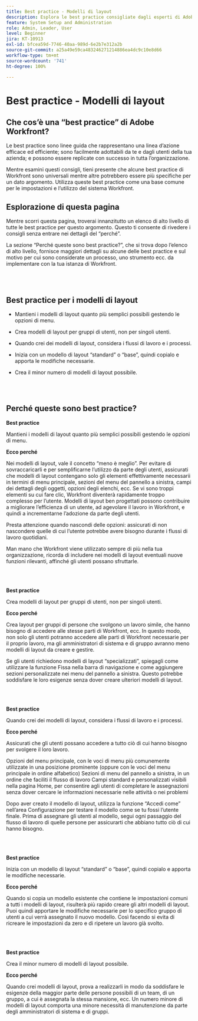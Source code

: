```yaml
---
title: Best practice - Modelli di layout
description: Esplora le best practice consigliate dagli esperti di Adobe Workfront in merito alla configurazione, alla gestione e all’utilizzo dei modelli di layout di Workfront.
feature: System Setup and Administration
role: Admin, Leader, User
level: Beginner
jira: KT-10913
exl-id: bfcea59d-7746-40aa-989d-6e2b7e312a2b
source-git-commit: a25a49e59ca483246271214886ea4dc9c10e8d66
workflow-type: tm+mt
source-wordcount: '741'
ht-degree: 100%

---
```


# Best practice - Modelli di layout

## Che cos’è una “best practice” di Adobe Workfront?

Le best practice sono linee guida che rappresentano una linea d’azione efficace ed efficiente; sono facilmente adottabili da te e dagli utenti della tua azienda; e possono essere replicate con successo in tutta l’organizzazione.

Mentre esamini questi consigli, tieni presente che alcune best practice di Workfront sono universali mentre altre potrebbero essere più specifiche per un dato argomento. Utilizza queste best practice come una base comune per le impostazioni e l’utilizzo del sistema Workfront.

## Esplorazione di questa pagina

Mentre scorri questa pagina, troverai innanzitutto un elenco di alto livello di tutte le best practice per questo argomento. Questo ti consente di rivedere i consigli senza entrare nei dettagli del “perché”.

La sezione “Perché queste sono best practice?”, che si trova dopo l’elenco di alto livello, fornisce maggiori dettagli su alcune delle best practice e sul motivo per cui sono considerate un processo, uno strumento ecc. da implementare con la tua istanza di Workfront.

</br>
</br>

## Best practice per i modelli di layout

* Mantieni i modelli di layout quanto più semplici possibili gestendo le opzioni di menu.

* Crea modelli di layout per gruppi di utenti, non per singoli utenti.

* Quando crei dei modelli di layout, considera i flussi di lavoro e i processi.

* Inizia con un modello di layout “standard” o “base”, quindi copialo e apporta le modifiche necessarie.

* Crea il minor numero di modelli di layout possibile.

</br>
</br>

## Perché queste sono best practice?

**Best practice**

Mantieni i modelli di layout quanto più semplici possibili gestendo le opzioni di menu.

**Ecco perché**

Nei modelli di layout, vale il concetto “meno è meglio”. Per evitare di sovraccaricarli e per semplificarne l’utilizzo da parte degli utenti, assicurati che modelli di layout contengano solo gli elementi effettivamente necessarii in termini di menu principale, sezioni del menu del pannello a sinistra, campi dei dettagli degli oggetti, opzioni degli elenchi, ecc. Se vi sono troppi elementi su cui fare clic, Workfront diventerà rapidamente troppo complesso per l’utente. Modelli di layout ben progettati possono contribuire a migliorare l’efficienza di un utente, ad agevolare il lavoro in Workfront, e quindi a incrementarne l’adozione da parte degli utenti.

Presta attenzione quando nascondi delle opzioni: assicurati di non nascondere quelle di cui l’utente potrebbe avere bisogno durante i flussi di lavoro quotidiani.

Man mano che Workfront viene utilizzato sempre di più nella tua organizzazione, ricorda di includere nei modelli di layout eventuali nuove funzioni rilevanti, affinché gli utenti possano sfruttarle.

</br>
</br>

**Best practice**

Crea modelli di layout per gruppi di utenti, non per singoli utenti.

**Ecco perché**

Crea layout per gruppi di persone che svolgono un lavoro simile, che hanno bisogno di accedere alle stesse parti di Workfront, ecc. In questo modo, non solo gli utenti potranno accedere alle parti di Workfront necessarie per il proprio lavoro, ma gli amministratori di sistema e di gruppo avranno meno modelli di layout da creare e gestire.

Se gli utenti richiedono modelli di layout “specializzati”, spiegagli come utilizzare la funzione Fissa nella barra di navigazione e come aggiungere sezioni personalizzate nei menu del pannello a sinistra. Questo potrebbe soddisfare le loro esigenze senza dover creare ulteriori modelli di layout.

</br>
</br>

**Best practice**

Quando crei dei modelli di layout, considera i flussi di lavoro e i processi.

**Ecco perché**

Assicurati che gli utenti possano accedere a tutto ciò di cui hanno bisogno per svolgere il loro lavoro.

Opzioni del menu principale, con le voci di menu più comunemente utilizzate in una posizione prominente (oppure con le voci del menu principale in ordine alfabetico)
Sezioni di menu del pannello a sinistra, in un ordine che faciliti il flusso di lavoro
Campi standard e personalizzati visibili nella pagina Home, per consentire agli utenti di completare le assegnazioni senza dover cercare le informazioni necessarie nelle attività o nei problemi

Dopo aver creato il modello di layout, utilizza la funzione “Accedi come” nell’area Configurazione per testare il modello come se tu fossi l’utente finale. Prima di assegnare gli utenti al modello, segui ogni passaggio del flusso di lavoro di quelle persone per assicurarti che abbiano tutto ciò di cui hanno bisogno.

</br>
</br>

**Best practice**

Inizia con un modello di layout “standard” o “base”, quindi copialo e apporta le modifiche necessarie.

**Ecco perché**

Quando si copia un modello esistente che contiene le impostazioni comuni a tutti i modelli di layout, risulterà più rapido creare gli altri modelli di layout. Puoi quindi apportare le modifiche necessarie per lo specifico gruppo di utenti a cui verrà assegnato il nuovo modello. Così facendo si evita di ricreare le impostazioni da zero e di ripetere un lavoro già svolto.

</br>
</br>


**Best practice**

Crea il minor numero di modelli di layout possibile.

**Ecco perché**

Quando crei modelli di layout, prova a realizzarli in modo da soddisfare le esigenze della maggior parte delle persone possibili di un team, di un gruppo, a cui è assegnata la stessa mansione, ecc. Un numero minore di modelli di layout comporta una minore necessità di manutenzione da parte degli amministratori di sistema e di gruppi.
